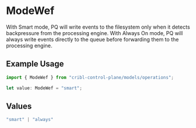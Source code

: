 # ModeWef

With Smart mode, PQ will write events to the filesystem only when it detects backpressure from the processing engine. With Always On mode, PQ will always write events directly to the queue before forwarding them to the processing engine.

## Example Usage

```typescript
import { ModeWef } from "cribl-control-plane/models/operations";

let value: ModeWef = "smart";
```

## Values

```typescript
"smart" | "always"
```